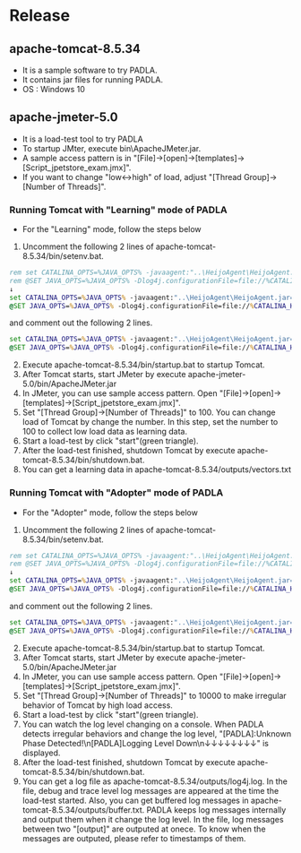 # Release
## apache-tomcat-8.5.34
* It is a sample software to try PADLA.
* It contains jar files for running PADLA.
* OS : Windows 10

## apache-jmeter-5.0
* It is a load-test tool to try PADLA
* To startup JMter, execute bin\ApacheJMeter.jar.
* A sample access pattern is in "[File]->[open]->[templates]->[Script_jpetstore_exam.jmx]".
* If you want to change "low<->high" of load, adjust "[Thread Group]->[Number of Threads]".

### Running Tomcat with "Learning" mode of PADLA
* For the "Learning" mode, follow the steps below
1. Uncomment the following 2 lines of apache-tomcat-8.5.34/bin/setenv.bat.
```bat
rem set CATALINA_OPTS=%JAVA_OPTS% -javaagent:"..\HeijoAgent\HeijoAgent.jar=target=jpetstore_plus_tomcat-juli.jar,phaseOutput=..\outputs\vectors.txt,interval=5"
rem @SET JAVA_OPTS=%JAVA_OPTS% -Dlog4j.configurationFile=file://%CATALINA_HOME%/conf/log4j2_for_LearningMode.xml
↓
set CATALINA_OPTS=%JAVA_OPTS% -javaagent:"..\HeijoAgent\HeijoAgent.jar=target=jpetstore_plus_tomcat-juli.jar,phaseOutput=..\outputs\vectors.txt,interval=5"
@SET JAVA_OPTS=%JAVA_OPTS% -Dlog4j.configurationFile=file://%CATALINA_HOME%/conf/log4j2_for_LearningMode.xml
```
and comment out the following 2 lines.
```bat
set CATALINA_OPTS=%JAVA_OPTS% -javaagent:"..\HeijoAgent\HeijoAgent.jar=target=jpetstore_plus_tomcat-juli.jar,learningData=..\outputs\vectors.txt,bufferOutput=..\outputs\buffer.txt,buffer=300,interval=5"
@SET JAVA_OPTS=%JAVA_OPTS% -Dlog4j.configurationFile=file://%CATALINA_HOME%/conf/log4j2_for_AdopterMode.xml
```
2. Execute apache-tomcat-8.5.34/bin/startup.bat to startup Tomcat.
3. After Tomcat starts, start JMeter by execute apache-jmeter-5.0/bin/ApacheJMeter.jar
4. In JMeter, you can use sample access pattern. Open "[File]->[open]->[templates]->[Script_jpetstore_exam.jmx]".
5. Set "[Thread Group]->[Number of Threads]" to 100. You can change load of Tomcat by change the number. In this step, set the number to 100 to collect low load data as learning data.
6. Start a load-test by click "start"(green triangle).
7. After the load-test finished, shutdown Tomcat by execute apache-tomcat-8.5.34/bin/shutdown.bat.
8. You can get a learning data in apache-tomcat-8.5.34/outputs/vectors.txt


### Running Tomcat with "Adopter" mode of PADLA
* For the "Adopter" mode, follow the steps below
1. Uncomment the following 2 lines of apache-tomcat-8.5.34/bin/setenv.bat.
```bat
rem set CATALINA_OPTS=%JAVA_OPTS% -javaagent:"..\HeijoAgent\HeijoAgent.jar=target=jpetstore_plus_tomcat-juli.jar,learningData=..\outputs\vectors.txt,bufferOutput=..\outputs\buffer.txt,buffer=300,interval=5"
rem @SET JAVA_OPTS=%JAVA_OPTS% -Dlog4j.configurationFile=file://%CATALINA_HOME%/conf/log4j2_for_AdopterMode.xml
↓
set CATALINA_OPTS=%JAVA_OPTS% -javaagent:"..\HeijoAgent\HeijoAgent.jar=target=jpetstore_plus_tomcat-juli.jar,learningData=..\outputs\vectors.txt,bufferOutput=..\outputs\buffer.txt,buffer=300,interval=5"
@SET JAVA_OPTS=%JAVA_OPTS% -Dlog4j.configurationFile=file://%CATALINA_HOME%/conf/log4j2_for_AdopterMode.xml
```
and comment out the following 2 lines.
```bat
set CATALINA_OPTS=%JAVA_OPTS% -javaagent:"..\HeijoAgent\HeijoAgent.jar=target=jpetstore_plus_tomcat-juli.jar,phaseOutput=..\outputs\vectors.txt,interval=5"
@SET JAVA_OPTS=%JAVA_OPTS% -Dlog4j.configurationFile=file://%CATALINA_HOME%/conf/log4j2_for_LearningMode.xml
```
2. Execute apache-tomcat-8.5.34/bin/startup.bat to startup Tomcat.
3. After Tomcat starts, start JMeter by execute apache-jmeter-5.0/bin/ApacheJMeter.jar
4. In JMeter, you can use sample access pattern. Open "[File]->[open]->[templates]->[Script_jpetstore_exam.jmx]".
5. Set "[Thread Group]->[Number of Threads]" to 10000 to make irregular behavior of Tomcat by high load access.
6. Start a load-test by click "start"(green triangle).
7. You can watch the log level changing on a console. When PADLA detects irregular behaviors and change the log level, "[PADLA]:Unknown Phase Detected!\n[PADLA]Logging Level Down\n↓↓↓↓↓↓↓↓" is displayed.
7. After the load-test finished, shutdown Tomcat by execute apache-tomcat-8.5.34/bin/shutdown.bat.
8. You can get a log file as apache-tomcat-8.5.34/outputs/log4j.log. In the file, debug and trace level log messages are appeared at the time the load-test started. Also, you can get buffered log messages in apache-tomcat-8.5.34/outputs/buffer.txt. PADLA keeps log messages internally and output them when it change the log level. In the file, log messages between two "[output]" are outputed at onece. To know when the messages are outputed, please refer to timestamps of them.
